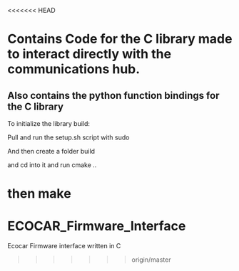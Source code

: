 <<<<<<< HEAD
# Contains Code for the C library made to interact directly with the communications hub.

## Also contains the python function bindings for the C library

To initialize the library build:

Pull and run the setup.sh script with sudo

And then create a folder build

and cd into it and run cmake ..

then make
=======
# ECOCAR_Firmware_Interface
Ecocar Firmware interface written in C
>>>>>>> origin/master

